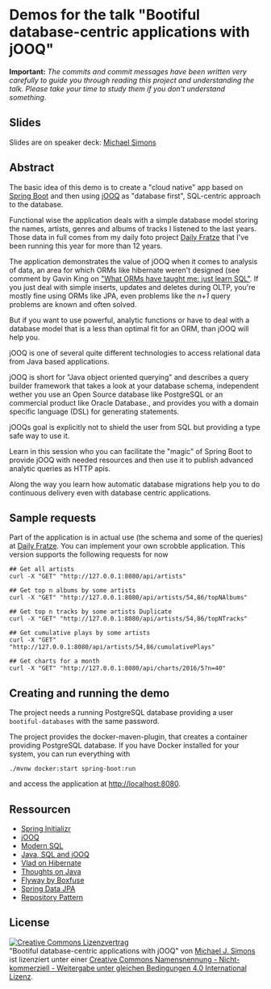 # Demos for the talk "Bootiful database-centric applications with jOOQ"

**Important:** _The commits and commit messages have been written very carefully to guide you through reading this project and understanding the talk. Please take your time to study them if you don't understand something_.

## Slides

Slides are on speaker deck: [Michael Simons](https://speakerdeck.com/michaelsimons)

## Abstract

The basic idea of this demo is to create a "cloud native" app based on [Spring Boot](http://projects.spring.io/spring-boot) and then using [jOOQ](http://www.jooq.org) as "database first", SQL-centric approach to the database.

Functional wise the application deals with a simple database model storing the names, artists, genres and albums of tracks I listened to the last years. Those data in full comes from my daily foto project [Daily Fratze](https://dailyfratze.de) that I've been running this year for more than 12 years.

The application demonstrates the value of jOOQ when it comes to analysis of data, an area for which ORMs like hibernate weren't designed (see comment by Gavin King on ["What ORMs have taught me: just learn SQL"](https://www.reddit.com/r/programming/comments/2cnw8x/what_orms_have_taught_me_just_learn_sql/cjheyec). If you just deal with simple inserts, updates and deletes during OLTP, you're mostly fine using ORMs like JPA, even problems like the _n+1_ query problems are known and often solved.

But if you want to use powerful, analytic functions or have to deal with a database model that is a less than optimal fit for an ORM, than jOOQ will help you.

jOOQ is one of several quite different technologies to access relational data from Java based applications. 

jOOQ is short for "Java object oriented querying" and describes a query builder framework that takes a look at your database schema, independent wether you use an Open Source database like PostgreSQL or an commercial product like Oracle Database., and provides you with a domain specific language (DSL) for generating statements.

jOOQs goal is explicitly not to shield the user from SQL but providing a type safe way to use it.

Learn in this session who you can facilitate the "magic" of Spring Boot to provide jOOQ with needed resources and then use it to publish advanced analytic queries as HTTP apis.

Along the way you learn how automatic database migrations help you to do continuous delivery even with database centric applications.

## Sample requests

Part of the application is in actual use (the schema and some of the queries) at [Daily Fratze](https://dailyfratze.de). You can implement your own scrobble application. This version supports the following requests for now

```
## Get all artists
curl -X "GET" "http://127.0.0.1:8080/api/artists"
```

```
## Get top n albums by some artists
curl -X "GET" "http://127.0.0.1:8080/api/artists/54,86/topNAlbums"
```

```
## Get top n tracks by some artists Duplicate
curl -X "GET" "http://127.0.0.1:8080/api/artists/54,86/topNTracks"
```

```
## Get cumulative plays by some artists
curl -X "GET" "http://127.0.0.1:8080/api/artists/54,86/cumulativePlays"
```

```
## Get charts for a month
curl -X "GET" "http://127.0.0.1:8080/api/charts/2016/5?n=40"
```

## Creating and running the demo

The project needs a running PostgreSQL database providing a user `bootiful-databases` with the same password.

The project provides the docker-maven-plugin, that creates a container providing PostgreSQL database. If you have Docker installed for your system, you can run everything with

```
./mvnw docker:start spring-boot:run
```

and access the application at [http://localhost:8080](http://localhost:8080).

## Ressourcen

* [Spring Initializr](http://start.spring.io)
* [jOOQ](http://www.jooq.org)
* [Modern SQL](https://modern-sql.com)
* [Java, SQL and jOOQ](https://blog.jooq.org)
* [Vlad on Hibernate](https://vladmihalcea.com/tutorials/hibernate/)
* [Thoughts on Java](http://www.thoughts-on-java.org/persistence/)
* [Flyway by Boxfuse](https://flywaydb.org)
* [Spring Data JPA](http://projects.spring.io/spring-data-jpa/)
* [Repository Pattern](http://martinfowler.com/eaaCatalog/repository.html)

## License

<a rel="license" href="http://creativecommons.org/licenses/by-nc-sa/4.0/"><img alt="Creative Commons Lizenzvertrag" style="border-width:0" src="https://i.creativecommons.org/l/by-nc-sa/4.0/88x31.png" /></a><br /><span xmlns:dct="http://purl.org/dc/terms/" property="dct:title">"Bootiful database-centric applications with jOOQ"</span> von <a xmlns:cc="http://creativecommons.org/ns#" href="https://github.com/michael-simons/DOAG2016" property="cc:attributionName" rel="cc:attributionURL">Michael J. Simons</a> ist lizenziert unter einer <a rel="license" href="http://creativecommons.org/licenses/by-nc-sa/4.0/">Creative Commons Namensnennung - Nicht-kommerziell - Weitergabe unter gleichen Bedingungen 4.0 International Lizenz</a>.